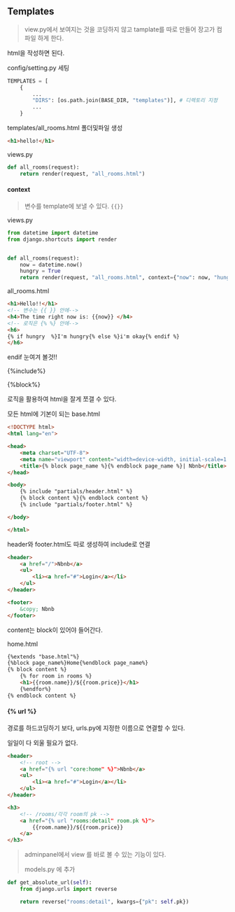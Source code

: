 ## Templates

> view.py에서 보여지는 것을 코딩하지 않고 tamplate를 따로 만들어 장고가 컴파일 하게 한다.

html을 작성하면 된다.

config/setting.py 세팅

```python
TEMPLATES = [
    {
        ...
        "DIRS": [os.path.join(BASE_DIR, "templates")], # 디렉토리 지정
        ...
    }
```

templates/all_rooms.html 폴더및파일 생성

```html
<h1>hello!</h1>
```

views.py

```python
def all_rooms(request):
    return render(request, "all_rooms.html")
```



#### context

> 변수를 template에 보낼 수 있다. `{{}}`

views.py

```python
from datetime import datetime
from django.shortcuts import render


def all_rooms(request):
    now = datetime.now()
    hungry = True
    return render(request, "all_rooms.html", context={"now": now, "hungry": hungry})
```

all_rooms.html

```html
<h1>Hello!!</h1>
<!-- 변수는 {{ }} 안에-->
<h4>The time right now is: {{now}} </h4>
<!-- 로직은 {% %} 안에-->
<h6>
{% if hungry  %}I'm hungry{% else %}i'm okay{% endif %}
</h6> 
```

endif 눈여겨 볼것!!



{%include%}

{%block%}

로직을 활용하여 html을 잘게 쪼갤 수 있다.

모든 html에 기본이 되는 base.html

```html
<!DOCTYPE html>
<html lang="en">

<head>
    <meta charset="UTF-8">
    <meta name="viewport" content="width=device-width, initial-scale=1.0">
    <title>{% block page_name %}{% endblock page_name %}| Nbnb</title>
</head>

<body>
    {% include "partials/header.html" %}
    {% block content %}{% endblock content %}
    {% include "partials/footer.html" %}

</body>

</html>
```

header와 footer.html도 따로 생성하여 include로 연결

```html
<header>
    <a href="/">Nbnb</a>
    <ul>
        <li><a href="#">Login</a></li>
    </ul>
</header>
```

```html
<footer>
    &copy; Nbnb
</footer>
```

content는 block이 있어야 들어간다.

home.html

```html
{%extends "base.html"%}
{%block page_name%}Home{%endblock page_name%}
{% block content %}
    {% for room in rooms %}
    <h1>{{room.name}}/${{room.price}}</h1>
    {%endfor%}
{% endblock content %}
```



#### {% url %}

경로를 하드코딩하기 보다, urls.py에 지정한 이름으로 연결할 수 있다.

일일이 다 외울 필요가 없다.

```html
<header>
    <!-- root -->
    <a href="{% url "core:home" %}">Nbnb</a>
    <ul>
        <li><a href="#">Login</a></li>
    </ul>
</header>
```

```html
<h3>
    <!-- /rooms/각각 room의 pk -->
    <a href="{% url "rooms:detail" room.pk %}">
        {{room.name}}/${{room.price}}
    </a>
</h3>
```

> adminpanel에서 view 를 바로 볼 수 있는 기능이 있다.
>
> models.py 에 추가

``` python
def get_absolute_url(self):
    from django.urls import reverse

    return reverse("rooms:detail", kwargs={"pk": self.pk})
```



